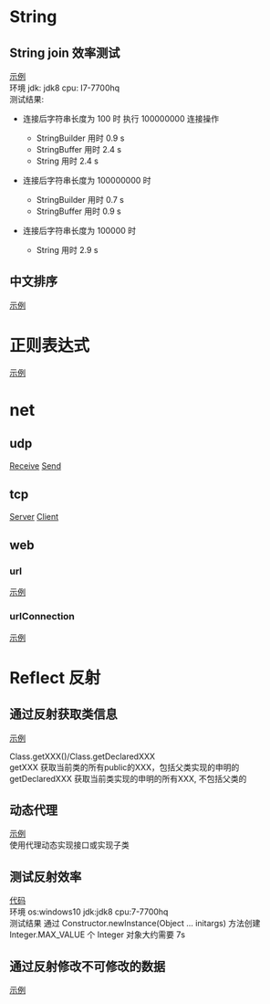 
# String

## String join 效率测试
[示例](./src/main/java/string/StringJoinSpeed.java) <br>
环境 jdk: jdk8 cpu: I7-7700hq <br>
测试结果:

- 连接后字符串长度为 100 时
执行 100000000 连接操作
    - StringBuilder 用时 0.9 s
    - StringBuffer 用时 2.4 s
    - String 用时 2.4 s

- 连接后字符串长度为 100000000 时
    - StringBuilder 用时 0.7 s
    - StringBuffer 用时 0.9 s

- 连接后字符串长度为 100000 时
    - String 用时 2.9 s

## 中文排序 
[示例](./src/main/java/string/ZhSort.java)

# 正则表达式
[示例](./src/main/java/regular/reflect.Main.java)

# net 

## udp
[Receive](./src/main/java/net/udp/Receive.java)
[Send](./src/main/java/net/udp/Send.java)

## tcp
[Server](./src/main/java/net/tcp/Server.java)
[Client](./src/main/java/net/tcp/Client.java)

## web

### url
[示例](./src/main/java/net/web/URLDemo.java)

### urlConnection
[示例](./src/main/java/net/web/URLConnectionDemo.java)

# Reflect 反射

## 通过反射获取类信息
[示例](./src/main/java/reflect/ClassInfo.java)

Class.getXXX()/Class.getDeclaredXXX    
getXXX 获取当前类的所有public的XXX，包括父类实现的申明的    
getDeclaredXXX 获取当前类实现的申明的所有XXX, 不包括父类的    

## 动态代理
[示例](./src/main/java/reflect/DynamicProxy.java)    
使用代理动态实现接口或实现子类

## 测试反射效率
[代码](./src/main/java/reflect/Main.java)    
环境 os:windows10 jdk:jdk8 cpu:7-7700hq    
测试结果 通过 Constructor<Integer>.newInstance(Object ... initargs) 方法创建 Integer.MAX_VALUE 个 Integer 对象大约需要 7s

## 通过反射修改不可修改的数据
[示例](./src/main/java/reflect/Change.java)
